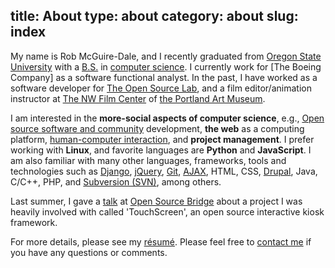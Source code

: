 title: About
type: about
category: about
slug: index
---
My name is Rob McGuire-Dale, and I recently graduated from [Oregon State University][osu] with a [B.S.][bs] in [computer science][compsci]. I currently work for [The Boeing Company] as a software functional analyst. In the past, I have worked as a software developer for [The Open Source Lab][osl], and a film editor/animation instructor at [The NW Film Center][nwfc] of [the Portland Art Museum][artmuseum].

I am interested in the **more-social aspects of computer science**, e.g., [Open source software and community][opensource] development, **the web** as a computing platform, [human-computer interaction][hci], and **project management**. I prefer working with **Linux**, and favorite languages are **Python** and **JavaScript**. I am also familiar with many other languages, frameworks, tools and technologies such as [Django][django], [jQuery][jquery], [Git][git], [AJAX][ajax], HTML, CSS, [Drupal][drupal], Java, C/C++, PHP, and [Subversion (SVN)][svn], among others.
    
Last summer, I gave a [talk][osbridge_talk] at [Open Source Bridge][osbridge] about a project I was heavily involved with called 'TouchScreen', an open source interactive kiosk framework.

For more details, please see my [r&eacute;sum&eacute;][resume]. Please feel free to [contact me][contact] if you have any questions or comments.

[osu]:http://oregonstate.edu
[bs]:http://en.wikipedia.org/wiki/Bachelor_of_Science
[compsci]:http://en.wikipedia.org/wiki/computer_science
[osl]:http://osuosl.org
[opensource]:http://en.wikipedia.org/wiki/open_source
[mhcc]:http://mhcc.edu
[boeing]:http://boeing.com
[nwfc]:http://nwfilm.org
[artmuseum]:http://portlandartmuseum.org
[osbridge_talk]:http://opensourcebridge.org/sessions/404
[osbridge]:http://opensourcebridge.org
[jquery]:http://jquery.org
[ajax]:http://en.wikipedia.org/wiki/Ajax_(programming)
[django]:https://www.djangoproject.com
[drupal]:http://drupal.org
[git]:http://git-scm.com
[svn]:http://subversion.tigris.org
[resume]:/docs/McGuire-Dale,Rob_resume.pdf
[contact]:/contact
[hci]:http://en.wikipedia.org/wiki/Human%E2%80%93computer_interaction
